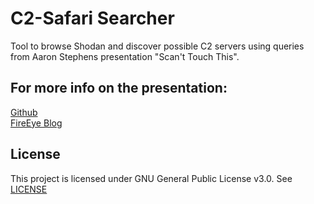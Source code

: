 # C2-Safari Searcher

Tool to browse Shodan and discover possible C2 servers using queries from Aaron Stephens presentation "Scan't Touch This".

## For more info on the presentation:

[Github](https://github.com/aaronst/talks)<br>
[FireEye Blog](https://www.fireeye.com/blog/threat-research/2020/07/scandalous-external-detection-using-network-scan-data-and-automation.html)

## License
This project is licensed under GNU General Public License v3.0. See [LICENSE](https://github.com/msec1203/C2Safari/blob/master/LICENSE)
